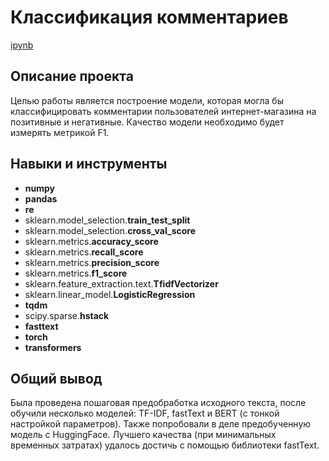 # Классификация комментариев

[ipynb](https://github.com/AlexeyShuvalov/Portfolio/blob/main/Comment_classification/%D0%A1omment_classification.ipynb)

## Описание проекта

Целью работы является построение модели, которая могла бы классифицировать комментарии пользователей интернет-магазина на позитивные и негативные. Качество модели необходимо будет измерять метрикой F1.



## Навыки и инструменты

- **numpy**
- **pandas**
- **re**
- sklearn.model_selection.**train_test_split**
- sklearn.model_selection.**cross_val_score**
- sklearn.metrics.**accuracy_score**
- sklearn.metrics.**recall_score**
- sklearn.metrics.**precision_score**
- sklearn.metrics.**f1_score**
- sklearn.feature_extraction.text.**TfidfVectorizer**
- sklearn.linear_model.**LogisticRegression**
- **tqdm**
- scipy.sparse.**hstack**
- **fasttext**
- **torch**
- **transformers**

## 

## Общий вывод

Была проведена пошаговая предобработка исходного текста, после обучили несколько моделей: TF-IDF, fastText и BERT (с тонкой настройкой параметров). Также попробовали в деле предобученную модель с HuggingFace. Лучшего качества (при минимальных временных затратах) удалось достичь с помощью библиотеки fastText.
